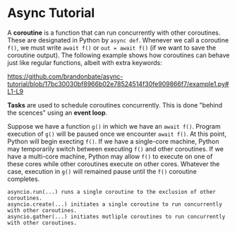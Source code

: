 # Async Tutorial

A **coroutine** is a function that can run concurrently with other coroutines.
These are designated in Python by ```async def```.
Whenever we call a coroutine ```f()```, we must write ```await f()``` or ```out = await f()```
(if we want to save the coroutine output).
The following example shows how coroutines can behave just like regular functions, albeit with extra keywords:

https://github.com/brandonbate/async-tutorial/blob/17bc30030bf8966b02e78524514f30fe909866f7/example1.py#L1-L9

**Tasks** are used to schedule coroutines concurrently.
This is done "behind the scences" using an **event loop**.

Suppose we have a function ```g()``` in which we have an ```await f()```.
Program execution of ```g()``` will be paused once we encounter ```await f()```.
At this point, Python will begin execting ```f()```.
If we have a single-core machine, Python may temporarily switch between executing ```f()``` and other coroutines.
If we have a multi-core machine, Python may allow ```f()``` to execute on one of these cores while other
coroutines execute on other cores.
Whatever the case, execution in ```g()``` will remained pause until the ```f()``` coroutine completes.

	asyncio.run(...) runs a single coroutine to the exclusion of other coroutines.
	asyncio.create(...) initiates a single coroutine to run concurrently with other coroutines.
	asyncio.gather(...) initiates mutliple coroutines to run concurrently with other coroutines.
